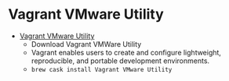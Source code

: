 # Vagrant VMware Utility
- [Vagrant VMware Utility](https://www.vagrantup.com/vmware/downloads.html)
  -  Download Vagrant VMWare Utility
  - Vagrant enables users to create and configure lightweight, reproducible, and portable development environments.
  - `brew cask install Vagrant VMware Utility`
